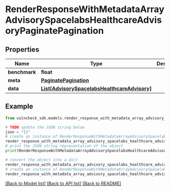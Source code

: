 # RenderResponseWithMetadataArrayAdvisorySpacelabsHealthcareAdvisoryPaginatePagination


## Properties

Name | Type | Description | Notes
------------ | ------------- | ------------- | -------------
**benchmark** | **float** |  | [optional] 
**meta** | [**PaginatePagination**](PaginatePagination.md) |  | [optional] 
**data** | [**List[AdvisorySpacelabsHealthcareAdvisory]**](AdvisorySpacelabsHealthcareAdvisory.md) |  | [optional] 

## Example

```python
from vulncheck_sdk.models.render_response_with_metadata_array_advisory_spacelabs_healthcare_advisory_paginate_pagination import RenderResponseWithMetadataArrayAdvisorySpacelabsHealthcareAdvisoryPaginatePagination

# TODO update the JSON string below
json = "{}"
# create an instance of RenderResponseWithMetadataArrayAdvisorySpacelabsHealthcareAdvisoryPaginatePagination from a JSON string
render_response_with_metadata_array_advisory_spacelabs_healthcare_advisory_paginate_pagination_instance = RenderResponseWithMetadataArrayAdvisorySpacelabsHealthcareAdvisoryPaginatePagination.from_json(json)
# print the JSON string representation of the object
print(RenderResponseWithMetadataArrayAdvisorySpacelabsHealthcareAdvisoryPaginatePagination.to_json())

# convert the object into a dict
render_response_with_metadata_array_advisory_spacelabs_healthcare_advisory_paginate_pagination_dict = render_response_with_metadata_array_advisory_spacelabs_healthcare_advisory_paginate_pagination_instance.to_dict()
# create an instance of RenderResponseWithMetadataArrayAdvisorySpacelabsHealthcareAdvisoryPaginatePagination from a dict
render_response_with_metadata_array_advisory_spacelabs_healthcare_advisory_paginate_pagination_from_dict = RenderResponseWithMetadataArrayAdvisorySpacelabsHealthcareAdvisoryPaginatePagination.from_dict(render_response_with_metadata_array_advisory_spacelabs_healthcare_advisory_paginate_pagination_dict)
```
[[Back to Model list]](../README.md#documentation-for-models) [[Back to API list]](../README.md#documentation-for-api-endpoints) [[Back to README]](../README.md)


